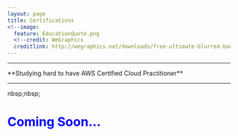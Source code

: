```yaml
---
layout: page
title: Certifications
<!--image:
  feature: EducationQuote.png 
  <!--credit: WeGraphics
  creditlink: http://wegraphics.net/downloads/free-ultimate-blurred-background-pack/ -->
---
```



<hr/>
**Studying hard to have AWS Certified Cloud Practitioner**</br>
<hr/>
nbsp;nbsp;<h1 style="color: blue;">Coming Soon...</h1>
